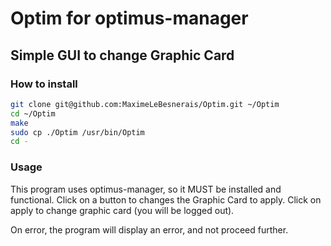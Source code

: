 # Optim for optimus-manager

## Simple GUI to change Graphic Card

### How to install

```bash
git clone git@github.com:MaximeLeBesnerais/Optim.git ~/Optim
cd ~/Optim
make
sudo cp ./Optim /usr/bin/Optim
cd -
```

### Usage

This program uses optimus-manager, so it MUST be installed and functional.
Click on a button to changes the Graphic Card to apply.
Click on apply to change graphic card (you will be logged out).

On error, the program will display an error, and not proceed further.

